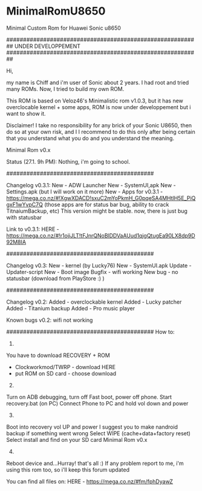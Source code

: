 # MinimalRomU8650
Minimal Custom Rom for Huawei Sonic u8650

##########################################################
UNDER DEVELOPPEMENT
##########################################################



Hi,

my name is Chiff and i'm user of Sonic about 2 years. I had root and tried many ROMs. Now, I tried to build my own ROM.

This ROM is based on Veloz46's Minimalistic rom v1.0.3,
but it has new overclocable kernel + some apps,
ROM is now under developpement but i want to show it.

Disclaimer!
I take no responsibility for any brick of your Sonic U8650, then do so at your own risk, and I I recommend to do this only after being certain that you understand what you do and you understand the meaning.

Minimal Rom v0.x 

Status (27.1. 9h PM): Nothing, i'm going to school.

############################################

Changelog v0.3.1:
New - ADW Launcher
New - SystemUI,apk
New - Settings.apk
(but I will work on it more)
New - Apps for v0.3.1 - https://mega.co.nz/#!XgwXDACD!sxuC2mYoPkmH_G0pqeSA4MHtlH5E_PiQgxF1wYvpC7Q
(those apps are for status bar bug,
ability to crack TitnaiumBackup, etc)
This version might be stable.
now, there is just bug with statusbar

Link to v0.3.1:
HERE - https://mega.co.nz/#!r1ojiJLT!tFJnrQNoBlDDVaAUud1qjgQtugEa90LX8dp9D92M8IA

############################################

Changelog v0.3:
New - kernel (by Lucky76) 
New - SystemUI.apk
Update - Updater-script
New - Boot image
Bugfix - wifi working
New bug - no statusbar
(download from PlayStore  :) )


############################################

Changelog v0.2:
Added - overclockable kernel
Added - Lucky patcher
Added - Titanium backup
Added - Pro music player

Known bugs v0.2:
wifi not working


############################################
How to:

1.
You have to download RECOVERY + ROM
- Clockworkmod/TWRP - download HERE
- put ROM on SD card - choose download

2.
Turn on ADB debugging, turn off Fast boot, power off phone.
Start recovery.bat (on PC)
Connect Phone to PC and hold vol down and power

3.
Boot into recovery vol UP and power
I suggest you to make nandroid backup if something went wrong
Select WIPE (cache+data+factory reset)
Select install and find on your SD card Minimal Rom v0.x

4.
Reboot device and...Hurray! that's all  :)
If any problem report to me, i'm using this rom too,
so i'll keep this  forum updated


You can find all files on:
HERE - https://mega.co.nz/#fm/fphDyawZ
